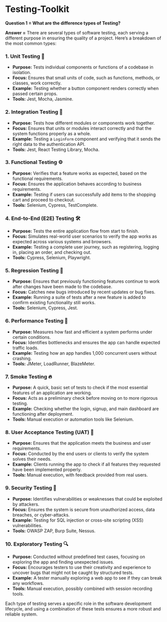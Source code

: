 # Testing-Toolkit

**Question 1 = What are the difference types of Testing?**

**Answer =** There are several types of software testing, each serving a different purpose in ensuring the quality of a project. Here’s a breakdown of the most common types:

### 1. **Unit Testing** 🧪

- **Purpose:** Tests individual components or functions of a codebase in isolation.
- **Focus:** Ensures that small units of code, such as functions, methods, or classes, work correctly.
- **Example:** Testing whether a button component renders correctly when passed certain props.
- **Tools:** Jest, Mocha, Jasmine.

### 2. **Integration Testing** 🔗

- **Purpose:** Tests how different modules or components work together.
- **Focus:** Ensures that units or modules interact correctly and that the system functions properly as a whole.
- **Example:** Testing a `LoginForm` component and verifying that it sends the right data to the authentication API.
- **Tools:** Jest, React Testing Library, Mocha.

### 3. **Functional Testing** ⚙️

- **Purpose:** Verifies that a feature works as expected, based on the functional requirements.
- **Focus:** Ensures the application behaves according to business requirements.
- **Example:** Testing if users can successfully add items to the shopping cart and proceed to checkout.
- **Tools:** Selenium, Cypress, TestComplete.

### 4. **End-to-End (E2E) Testing** 🛠️

- **Purpose:** Tests the entire application flow from start to finish.
- **Focus:** Simulates real-world user scenarios to verify the app works as expected across various systems and browsers.
- **Example:** Testing a complete user journey, such as registering, logging in, placing an order, and checking out.
- **Tools:** Cypress, Selenium, Playwright.

### 5. **Regression Testing** 🔄

- **Purpose:** Ensures that previously functioning features continue to work after changes have been made to the codebase.
- **Focus:** Catches new bugs introduced by recent updates or bug fixes.
- **Example:** Running a suite of tests after a new feature is added to confirm existing functionality still works.
- **Tools:** Selenium, Cypress, Jest.

### 6. **Performance Testing** 🚀

- **Purpose:** Measures how fast and efficient a system performs under certain conditions.
- **Focus:** Identifies bottlenecks and ensures the app can handle expected traffic loads.
- **Example:** Testing how an app handles 1,000 concurrent users without crashing.
- **Tools:** JMeter, LoadRunner, BlazeMeter.

### 7. **Smoke Testing** 🔥

- **Purpose:** A quick, basic set of tests to check if the most essential features of an application are working.
- **Focus:** Acts as a preliminary check before moving on to more rigorous testing.
- **Example:** Checking whether the login, signup, and main dashboard are functioning after deployment.
- **Tools:** Manual execution or automation tools like Selenium.

### 8. **User Acceptance Testing (UAT)** 👤

- **Purpose:** Ensures that the application meets the business and user requirements.
- **Focus:** Conducted by the end users or clients to verify the system solves their needs.
- **Example:** Clients running the app to check if all features they requested have been implemented properly.
- **Tools:** Manual execution, with feedback provided from real users.

### 9. **Security Testing** 🔐

- **Purpose:** Identifies vulnerabilities or weaknesses that could be exploited by attackers.
- **Focus:** Ensures the system is secure from unauthorized access, data breaches, or cyber-attacks.
- **Example:** Testing for SQL injection or cross-site scripting (XSS) vulnerabilities.
- **Tools:** OWASP ZAP, Burp Suite, Nessus.

### 10. **Exploratory Testing** 🔍

- **Purpose:** Conducted without predefined test cases, focusing on exploring the app and finding unexpected issues.
- **Focus:** Encourages testers to use their creativity and experience to uncover bugs that might not be caught by structured tests.
- **Example:** A tester manually exploring a web app to see if they can break any workflows.
- **Tools:** Manual execution, possibly combined with session recording tools.

Each type of testing serves a specific role in the software development lifecycle, and using a combination of these tests ensures a more robust and reliable system.